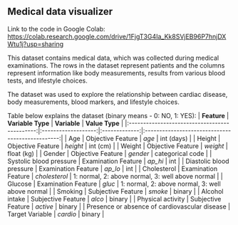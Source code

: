 ## Medical data visualizer
Link to the code in Google Colab: <https://colab.research.google.com/drive/1FjgT3G4Ia_Kk8SVjEB96P7hnjDXWtu1j?usp=sharing>

This dataset contains medical data, which was collected during medical examinations. The rows in the dataset represent patients and the columns represent information like body measurements, results from various blood tests, and lifestyle choices.

The dataset was used to explore the relationship between cardiac disease, body measurements, blood markers, and lifestyle choices.

Table below explains the dataset (binary means - 0: NO, 1: YES):
|                  **Feature**                  |  **Variable Type**  |  **Variable** |                  **Value Type**                  |
|:---------------------------------------------:|:-------------------:|:-------------:|:------------------------------------------------:|
|                      Age                      |  Objective Feature  |     _age_     |                    int (days)                    |
|                     Height                    |  Objective Feature  |    _height_   |                     int (cm)                     |
|                     Weight                    |  Objective Feature  |    _weight_   |                    float (kg)                    |
|                     Gender                    |  Objective Feature  |    _gender_   |                 categorical code                 |
|            Systolic blood pressure            | Examination Feature |    _ap_hi_    |                        int                       |
|            Diastolic blood pressure           | Examination Feature |    _ap_lo_    |                        int                       |
|                  Cholesterol                  | Examination Feature | _cholesterol_ | 1: normal, 2: above normal, 3: well above normal |
|                    Glucose                    | Examination Feature |     _gluc_    | 1: normal, 2: above normal, 3: well above normal |
|                    Smoking                    |  Subjective Feature |    _smoke_    |                      binary                      |
|                 Alcohol intake                |  Subjective Feature |     _alco_    |                      binary                      |
|               Physical activity               |  Subjective Feature |    _active_   |                      binary                      |
| Presence or absence of cardiovascular disease |   Target Variable   |    _cardio_   |                      binary                      |
